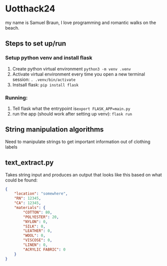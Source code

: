 # Uotthack24
my name is Samuel Braun, I love programming and romantic walks on the beach.

## Steps to set up/run
### Setup python venv and install flask
1. Create python virtual environment ```python3 -m venv .venv```
2. Activate virtual environment every time you open a new terminal session: ```. .venv/bin/activate```
3. Instsall flask: ```pip install flask```

### Running:
1. Tell flask what the entrypoint is```export FLASK_APP=main.py```
2. run the app (should work after setting up venv): ```flask run```

## String manipulation algorithms
Need to manipulate strings to get important information out of clothing labels
## text_extract.py
Takes string input and produces an output that looks like this based on what could be found:
```json
{
    "location": "somewhere",
    "RN": 12345,
    "CA": 12345,
    "materials": {
        "COTTON": 80, 
        "POLYESTER": 20, 
        "NYLON": 0,
        "SILK": 0,
        "LEATHER": 0, 
        "WOOL": 0,
        "VISCOSE": 0,
        "LINEN": 0,
        "ACRYLIC FABRIC": 0
    }
}
```